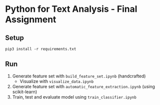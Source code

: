 # Python for Text Analysis - Final Assignment

## Setup
    pip3 install -r requirements.txt
    
    
## Run  
 1) Generate feature set with `build_feature_set.ipynb` (handcrafted)
    * Visualize with `visualize_data.ipynb`
 2) Generate feature set with `automatic_feature_extraction.ipynb` (using scikit-learn)
 3) Train, test and evaluate model using `train_classifier.ipynb`
 
